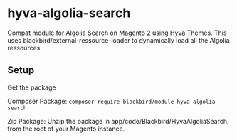 # hyva-algolia-search
Compat module for Algolia Search on Magento 2 using Hyvä Themes. This uses blackbird/external-ressource-loader to dynamically load all the Algolia ressources. 

## Setup

Get the package

Composer Package:
```composer require blackbird/module-hyva-algolia-search```

Zip Package:
Unzip the package in app/code/Blackbird/HyvaAlgoliaSearch, from the root of your Magento instance.

